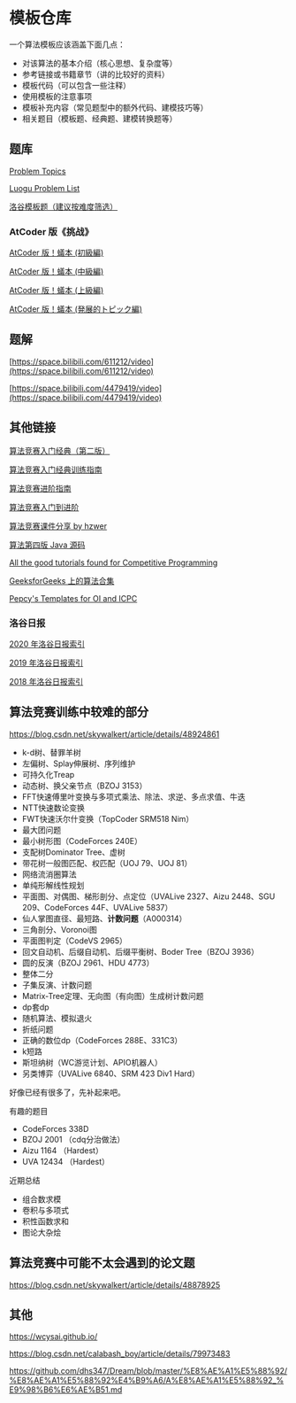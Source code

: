 # 模板仓库

一个算法模板应该涵盖下面几点：
- 对该算法的基本介绍（核心思想、复杂度等）
- 参考链接或书籍章节（讲的比较好的资料）
- 模板代码（可以包含一些注释）
- 使用模板的注意事项
- 模板补充内容（常见题型中的额外代码、建模技巧等）
- 相关题目（模板题、经典题、建模转换题等）

## 题库

[Problem Topics](https://codeforces.com/blog/entry/55274)

[Luogu Problem List](https://github.com/SFOI-Team/luogu-problem-list/blob/master/list.md)

[洛谷模板题（建议按难度筛选）](https://www.luogu.com.cn/problem/list?keyword=%E6%A8%A1%E6%9D%BF&page=1)

### AtCoder 版《挑战》

[AtCoder 版！蟻本 (初級編)](https://qiita.com/drken/items/e77685614f3c6bf86f44)

[AtCoder 版！蟻本 (中級編)](https://qiita.com/drken/items/2f56925972c1d34e05d8)

[AtCoder 版！蟻本 (上級編)](https://qiita.com/drken/items/9b311d553aa434bb26e4)

[AtCoder 版！蟻本 (発展的トピック編)](https://qiita.com/drken/items/0de3d205690d92307b7c)

## 题解

[https://space.bilibili.com/611212/video](https://space.bilibili.com/611212/video)

[https://space.bilibili.com/4479419/video](https://space.bilibili.com/4479419/video)

## 其他链接

[算法竞赛入门经典（第二版）](https://github.com/aoapc-book/aoapc-bac2nd)

[算法竞赛入门经典训练指南](https://github.com/klb3713/aoapc-book/tree/master/TrainingGuide/bookcodes)

[算法竞赛进阶指南](https://github.com/lydrainbowcat/tedukuri)

[算法竞赛入门到进阶](https://github.com/luoyongjun999/code)

[算法竞赛课件分享 by hzwer](https://github.com/hzwer/shareOI)

[算法第四版 Java 源码](https://algs4.cs.princeton.edu/code/)

[All the good tutorials found for Competitive Programming](https://codeforces.com/blog/entry/57282)

[GeeksforGeeks 上的算法合集](https://www.geeksforgeeks.org/how-to-prepare-for-acm-icpc/)

[Pepcy's Templates for OI and ICPC](http://pepcy.cf/icpc-templates/)

### 洛谷日报

[2020 年洛谷日报索引](https://www.luogu.com.cn/discuss/show/179788)

[2019 年洛谷日报索引](https://www.luogu.com.cn/discuss/show/92685)

[2018 年洛谷日报索引](https://www.luogu.com.cn/discuss/show/48491)

## 算法竞赛训练中较难的部分

https://blog.csdn.net/skywalkert/article/details/48924861

- k-d树、替罪羊树
- 左偏树、Splay伸展树、序列维护
- 可持久化Treap
- 动态树、换父亲节点（BZOJ 3153）
- FFT快速傅里叶变换与多项式乘法、除法、求逆、多点求值、牛迭
- NTT快速数论变换
- FWT快速沃尔什变换（TopCoder SRM518 Nim）
- 最大团问题
- 最小树形图（CodeForces 240E）
- 支配树Dominator Tree、虚树
- 带花树一般图匹配、权匹配（UOJ 79、UOJ 81）
- 网络流消圈算法
- 单纯形解线性规划
- 平面图、对偶图、梯形剖分、点定位（UVALive 2327、Aizu 2448、SGU 209、CodeForces 44F、UVALive 5837）
- 仙人掌图直径、最短路、**计数问题**（A000314）
- 三角剖分、Voronoi图
- 平面图判定（CodeVS 2965）
- 回文自动机、后缀自动机、后缀平衡树、Boder Tree（BZOJ 3936）
- 圆的反演（BZOJ 2961、HDU 4773）
- 整体二分
- 子集反演、计数问题
- Matrix-Tree定理、无向图（有向图）生成树计数问题
- dp套dp
- 随机算法、模拟退火
- 折纸问题
- 正确的数位dp（CodeForces 288E、331C3）
- k短路
- 斯坦纳树（WC游览计划、APIO机器人）
- 另类博弈（UVALive 6840、SRM 423 Div1 Hard）

好像已经有很多了，先补起来吧。

有趣的题目
- CodeForces 338D 
- BZOJ 2001 （cdq分治做法） 
- Aizu 1164 （Hardest） 
- UVA 12434 （Hardest）

近期总结 
- 组合数求模 
- 卷积与多项式 
- 积性函数求和 
- 图论大杂烩

## 算法竞赛中可能不太会遇到的论文题

https://blog.csdn.net/skywalkert/article/details/48878925

## 其他

https://wcysai.github.io/

https://blog.csdn.net/calabash_boy/article/details/79973483

https://github.com/dhs347/Dream/blob/master/%E8%AE%A1%E5%88%92/%E8%AE%A1%E5%88%92%E4%B9%A6/A%E8%AE%A1%E5%88%92_%E9%98%B6%E6%AE%B51.md
